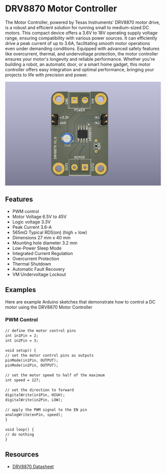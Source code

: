 # DRV8870 Motor Controller


The Motor Controller, powered by Texas Instruments' DRV8870 motor drive, is a robust and efficient solution for running small to medium-sized DC motors. This compact device offers a 3.6V to 18V operating supply voltage range, ensuring compatibility with various power sources. It can efficiently drive a peak current of up to 3.6A, facilitating smooth motor operations even under demanding conditions. Equipped with advanced safety features like overcurrent, thermal, and undervoltage protection, the motor controller ensures your motor's longevity and reliable performance. Whether you're building a robot, an automatic door, or a smart home gadget, this motor controller offers easy integration and optimal performance, bringing your projects to life with precision and power.

![Board 3d view](/view3d.png)
## Features

 - PWM control
 - Motor Voltage 6.5V to 45V
 - Logic voltage 3.3V
 - Peak Current 3.6-A
 - 565mΩ Typical RDS(on) (high + low)
 - Dimensions 27 mm x 40 mm
 - Mounting hole diameter 3.2 mm
 - Low-Power Sleep Mode
 - Integrated Current Regulation
 - Overcurrent Protection
 - Thermal Shutdown
 - Automatic Fault Recovery
 - VM Undervoltage Lockout

## Examples

Here are example Arduino sketches that demonstrate how to control a DC motor using the DRV8870 Motor Controller

### PWM Control

```Arduino
// define the motor control pins
int in1Pin = 2;
int in2Pin = 3;

void setup() {
// set the motor control pins as outputs
pinMode(in1Pin, OUTPUT);
pinMode(in2Pin, OUTPUT);

// set the motor speed to half of the maximum
int speed = 127;

// set the direction to forward
digitalWrite(in1Pin, HIGH);
digitalWrite(in2Pin, LOW);

// apply the PWM signal to the EN pin
analogWrite(enPin, speed);
}

void loop() {
// do nothing
}
```

## Resources

- [DRV8870 Datasheet](https://www.ti.com/lit/ds/symlink/drv8870.pdf?ts=1688501994593&ref_url=https%253A%252F%252Fwww.ti.com%252Fproduct%252FDRV8870)